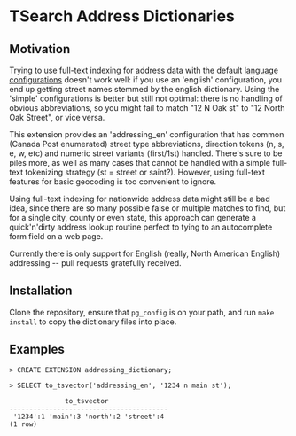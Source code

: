 # TSearch Address Dictionaries

## Motivation

Trying to use full-text indexing for address data with the default [language configurations](http://www.postgresql.org/docs/9.3/static/textsearch-dictionaries.html) doesn't work well: if you use an 'english' configuration, you end up getting street names stemmed by the english dictionary. Using the 'simple' configurations is better but still not optimal: there is no handling of obvious abbreviations, so you might fail to match "12 N Oak st" to "12 North Oak Street", or vice versa.  

This extension provides an 'addressing_en' configuration that has common (Canada Post enumerated) street type abbreviations, direction tokens (n, s, e, w, etc) and numeric street variants (first/1st) handled. There's sure to be piles more, as well as many cases that cannot be handled with a simple full-text tokenizing strategy (st = street or saint?). However, using full-text features for basic geocoding is too convenient to ignore.

Using full-text indexing for nationwide address data might still be a bad idea, since there are so many possible false or multiple matches to find, but for a single city, county or even state, this approach can generate a quick'n'dirty address lookup routine perfect to tying to an autocomplete form field on a web page.

Currently there is only support for English (really, North American English) addressing -- pull requests gratefully received.

## Installation

Clone the repository, ensure that `pg_config` is on your path, and run `make install` to copy the dictionary files into place.

## Examples

    > CREATE EXTENSION addressing_dictionary;

    > SELECT to_tsvector('addressing_en', '1234 n main st');

                  to_tsvector               
    ----------------------------------------
     '1234':1 'main':3 'north':2 'street':4
    (1 row)



